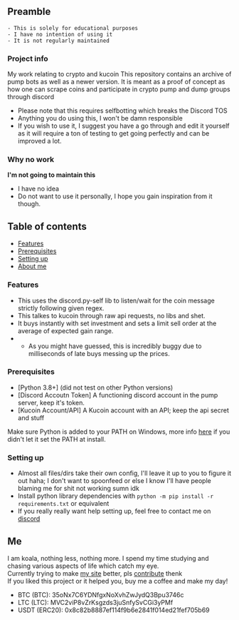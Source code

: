 ## Preamble
    - This is solely for educational purposes
    - I have no intention of using it
    - It is not regularly maintained


### Project info
My work relating to crypto and kucoin
This repository contains an archive of pump bots as well as a newer version.
It is meant as a proof of concept as how one can scrape coins and participate in crypto pump and dump groups through discord
- Please note that this requires selfbotting which breaks the Discord TOS
- Anything you do using this, I won't be damn responsible
- If you wish to use it, I suggest you have a go through and edit it yourself as it will require a ton of testing to get going perfectly and can be improved a lot.

### Why no work
**I'm not going to maintain this**
- I have no idea
- Do not want to use it personally, I hope you gain inspiration from it though.

## Table of contents
* [Features](#features)
* [Prerequisites](#prerequisites)
* [Setting up](#setting-up)
* [About me](#Me)

### Features
- This uses the discord.py-self lib to listen/wait for the coin message strictly following given regex.
- This talkes to kucoin through raw api requests, no libs and shet.
- It buys instantly with set investment and sets a limit sell order at the average of expected gain range. <br>
- - As you might have guessed, this is incredibly buggy due to milliseconds of late buys messing up the prices.


### Prerequisites
* [Python 3.8+] (did not test on other Python versions)
* [Discord Accoutn Token] A functioning discord account in the pump server, keep it's token.
* [Kucoin Account/API] A Kucoin account with an API; keep the api secret and stuff

Make sure Python is added to your PATH on Windows, more info [here](https://superuser.com/questions/143119/how-do-i-add-python-to-the-windows-path) if you didn't let it set the PATH at install.

### Setting up
- Almost all files/dirs take their own config, I'll leave it up to you to figure it out haha; I don't want to spoonfeed or else I know I'll have people blaming me for shit not working sumn idk
- Install python library dependencies with `python -m pip install -r requirements.txt` or equivalent
- If you really really want help setting up, feel free to contact me on [discord](https://discord.com/users/736147895039819797)


## **Me**
I am koala, nothing less, nothing more. I spend my time studying and chasing various aspects of life which catch my eye. <br>
Currently trying to make [my site](https://thekoalaco.in) better, pls [contribute](https://github.com/koala9712/koala9712.github.io) thenk <br>
If you liked this project or it helped you, buy me a coffee and make my day! <br>
- BTC (BTC): 35oNx7C6YDNfgxNoXvhZwJydQ3Bpu3746c
- LTC (LTC): MVC2viP8vZrKsgzds3juSnfySvCGi3yPMf
- USDT (ERC20): 0x8c82b8887ef114f9b6e2841f014ed21fef705b69
